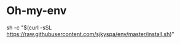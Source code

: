 Oh-my-env
=====

sh -c "$(curl -sSL https://raw.githubusercontent.com/sjkyspa/env/master/install.sh)"
